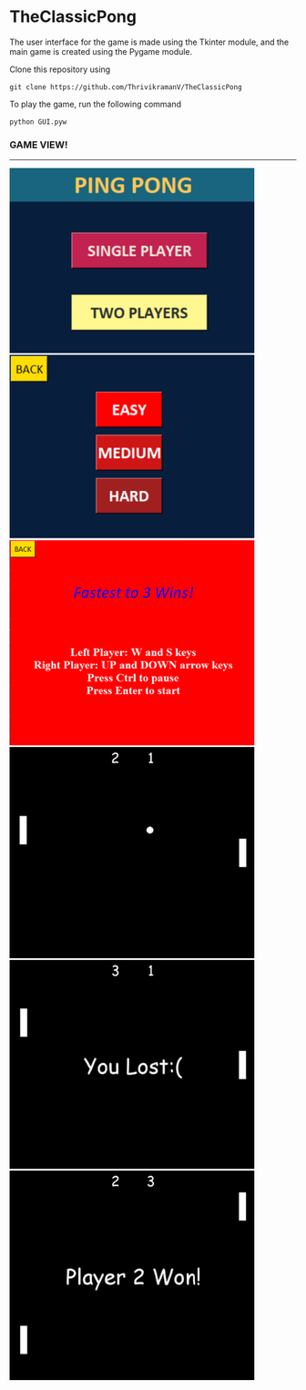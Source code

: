 # TheClassicPong
The user interface for the game is made using the Tkinter module, and the main game is created using the Pygame module.

Clone this repository using
```
git clone https://github.com/ThrivikramanV/TheClassicPong
```
To play the game, run the following command
```
python GUI.pyw
```
### GAME VIEW!
---
<img src="images/1.png" width=430> <img src="images/2.png" width=430>
<img src="images/3.png" width=430> <img src="images/4.png" width=430>
<img src="images/5.png" width=430> <img src="images/6.png" width=430>
